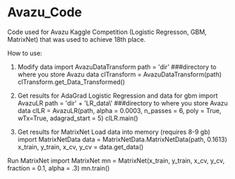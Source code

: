 # Avazu_Code
Code used for Avazu Kaggle Competition (Logistic Regresson, GBM, MatrixNet) that was used to achieve 18th place.

How to use:
1. Modify data
import AvazuDataTransform
path = 'dir' ###directory to where you store Avazu data
clTransform = AvazuDataTransform(path)
clTransform.get_Data_Transformed()

2. Get results for AdaGrad Logistic Regression and data for gbm
import AvazuLR
path = 'dir' + 'LR_data\\' ###directory to where you store Avazu data
clLR = AvazuLR(path, alpha = 0.0003, n_passes = 6, poly = True, wTx=True, adagrad_start = 5)
clLR.main()

3. Get results for MatrixNet
Load data into memory (requires 8-9 gb)
import MatrixNetData
data = MatrixNetData.MatrixNetData(path, 0.1613)
x_train, y_train, x_cv, y_cv = data.get_data()

Run MatrixNet
import MatrixNet
mn = MatrixNet(x_train, y_train, x_cv, y_cv, fraction = 0.1, alpha = .3)
mn.train()

